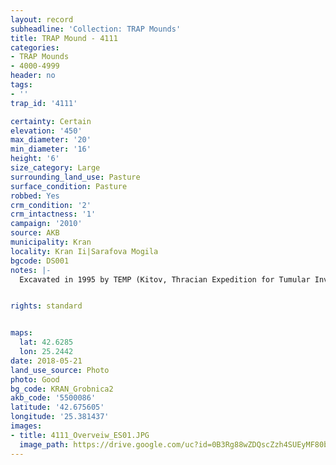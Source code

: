 ```yaml
---
layout: record
subheadline: 'Collection: TRAP Mounds'
title: TRAP Mound - 4111
categories:
- TRAP Mounds
- 4000-4999
header: no
tags:
- ''
trap_id: '4111'

certainty: Certain
elevation: '450'
max_diameter: '20'
min_diameter: '16'
height: '6'
size_category: Large
surrounding_land_use: Pasture
surface_condition: Pasture
robbed: Yes
crm_condition: '2'
crm_intactness: '1'
campaign: '2010'
source: AKB
municipality: Kran
locality: Kran Ii|Sarafova Mogila
bgcode: DS001
notes: |-
  Excavated in 1995 by TEMP (Kitov, Thracian Expedition for Tumular Investigations), tomb with frescos inside.


rights: standard


maps:
  lat: 42.6285
  lon: 25.2442
date: 2018-05-21
land_use_source: Photo
photo: Good
bg_code: KRAN_Grobnica2
akb_code: '5500086'
latitude: '42.675605'
longitude: '25.381437'
images:
- title: 4111_Overveiw_ES01.JPG
  image_path: https://drive.google.com/uc?id=0B3Rg88wZDQscZzh4SUEyMF80bUE
---
```

